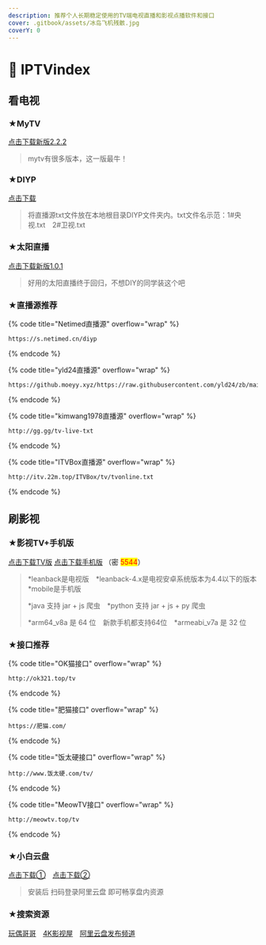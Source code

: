 ```yaml
---
description: 推荐个人长期稳定使用的TV端电视直播和影视点播软件和接口
cover: .gitbook/assets/冰岛飞机残骸.jpg
coverY: 0
---
```


# 🚩 IPTVindex

## 看电视

### ★MyTV

[点击下载新版2.2.2](https://github.com/yaoxieyoulei/mytv-android/releases)

> mytv有很多版本，这一版最牛！

### ★DIYP

[点击下载](https://www.right.com.cn/forum/thread-8280295-1-1.html)

> 将直播源txt文件放在本地根目录DIYP文件夹内。txt文件名示范：1#央视.txt　2#卫视.txt

### ★太阳直播

[点击下载新版1.0.1](https://tansuo.lanzoue.com/iwCRt241sdze)

> 好用的太阳直播终于回归，不想DIY的同学装这个吧

### ★直播源推荐

{% code title="Netimed直播源" overflow="wrap" %}
```
https://s.netimed.cn/diyp
```
{% endcode %}

{% code title="yld24直播源" overflow="wrap" %}
```
https://github.moeyy.xyz/https://raw.githubusercontent.com/yld24/zb/main/v4mu
```
{% endcode %}

{% code title="kimwang1978直播源" overflow="wrap" %}
```
http://gg.gg/tv-live-txt
```
{% endcode %}

{% code title="ITVBox直播源" overflow="wrap" %}
```
http://itv.22m.top/ITVBox/tv/tvonline.txt
```
{% endcode %}

## 刷影视

### ★影视TV+手机版

[点击下载TV版](https://fatcat2023.lanzoum.com/b04drxm4j)  [点击下载手机版](https://fatcat2023.lanzoum.com/b04dry27i)  （密 <mark style="color:red;">5544</mark>）

> \*leanback是电视版　\*leanback-4.x是电视安卓系统版本为4.4以下的版本　\*mobile是手机版
>
> \*java 支持 jar + js 爬虫　\*python 支持 jar + js + py 爬虫
>
> \*arm64\_v8a 是 64 位　新款手机都支持64位　\*armeabi\_v7a 是 32 位

### ★接口推荐

{% code title="OK猫接口" overflow="wrap" %}
```
http://ok321.top/tv
```
{% endcode %}

{% code title="肥猫接口" overflow="wrap" %}
```
https://肥猫.com/
```
{% endcode %}

{% code title="饭太硬接口" overflow="wrap" %}
```
http://www.饭太硬.com/tv/
```
{% endcode %}

{% code title="MeowTV接口" overflow="wrap" %}
```
http://meowtv.top/tv
```
{% endcode %}

### ★小白云盘

[点击下载①](https://www.aliyundrive.com/s/EkGo3a8wFwP)　[点击下载②](https://www.123pan.com/s/Z6DHjv-BYbm.html)

> 安装后 扫码登录阿里云盘 即可畅享盘内资源

### ★搜索资源

[玩偶哥哥](https://wogg.link/)　[4K影视屋](https://t.me/dianying4K)　[阿里云盘发布频道](https://t.me/shareAliyun)　
